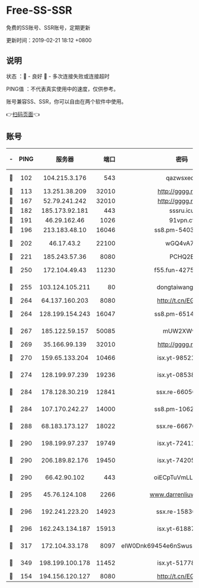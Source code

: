 # Free-SS-SSR

免费的SS账号、SSR账号，定期更新

更新时间：2019-02-21 18:12 +0800

## 说明

状态     ：🙂 - 良好 🙁 - 多次连接失败或连接超时

PING值   ：不代表真实使用中的速度，仅供参考。

账号兼容SS、SSR，你可以自由在两个软件中使用。

👉[扫码页面](https://liesauer.github.io/free-ss-ssr.github.io/)👈

## 账号

|-|PING|服务器|端口|密码|加密方式|区域|
|:----:|:----:|:-----:|-----:|:----:|:----:|:----:|
|🙂|102|104.215.3.176|543|qazwsxedc|aes-256-gcm|JP|
|🙂|113|13.251.38.209|32010|http://gggg.rocks|chacha20|SG|
|🙂|167|52.79.241.242|32010|http://gggg.rocks|chacha20|KR|
|🙂|182|185.173.92.181|443|sssru.icu|rc4-md5|RU|
|🙂|191|46.29.162.46|1026|91vpn.cf|rc4-md5|RU|
|🙂|196|213.183.48.10|16046|ss8.pm-54030489|rc4-md5|RU|
|🙂|202|46.17.43.2|22100|wGQ4vA7D|aes-256-gcm|RU|
|🙂|221|185.243.57.36|8080|PCHQ2E|rc4-md5|US|
|🙂|250|172.104.49.43|11230|f55.fun-42754708|aes-256-cfb|SG|
|🙂|255|103.124.105.211|80|dongtaiwang.com|aes-256-cfb|US|
|🙂|264|64.137.160.203|8080|http://t.cn/EGJIyrl|rc4-md5|CA|
|🙂|264|128.199.154.243|16047|ss8.pm-65144282|aes-256-cfb|SG|
|🙂|267|185.122.59.157|50085|mUW2XWw8|aes-256-cfb|GB|
|🙂|269|35.166.99.139|32010|http://gggg.rocks|chacha20|US|
|🙂|270|159.65.133.204|10466|isx.yt-98521403|aes-256-cfb|SG|
|🙂|274|128.199.97.239|19236|isx.yt-08538888|aes-256-cfb|SG|
|🙂|284|178.128.30.219|12841|ssx.re-66050306|aes-256-cfb|SG|
|🙂|284|107.170.242.27|14000|ss8.pm-10628623|aes-256-cfb|US|
|🙂|288|68.183.173.127|18022|ssx.re-66670067|aes-256-cfb|US|
|🙂|290|198.199.97.237|19749|isx.yt-72411034|aes-256-cfb|US|
|🙂|290|206.189.82.176|19450|isx.yt-74205456|aes-256-cfb|SG|
|🙂|290|66.42.90.102|443|oiECpTuVmLLxk4Ts|aes-256-cfb|US|
|🙂|295|45.76.124.108|2266|www.darrenliuwei.com|aes-256-cfb|AU|
|🙂|296|192.241.223.20|14923|ssx.re-15830035|aes-256-cfb|US|
|🙂|296|162.243.134.187|15913|isx.yt-61887596|aes-256-cfb|US|
|🙂|317|172.104.33.178|8097|eIW0Dnk69454e6nSwuspv9DmS201tQ0D|aes-256-cfb|SG|
|🙂|349|198.199.100.178|11452|isx.yt-51778386|aes-256-cfb|US|
|🙂|154|194.156.120.127|8080|http://t.cn/EGJIyrl|rc4-md5|RU|
